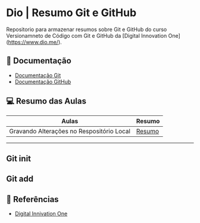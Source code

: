 # Dio | Resumo Git e GitHub

Repositorio para armazenar resumos sobre Git e GitHub do curso Versionamneto de Código com Git e GitHub da [Digital Innovation One] (https://www.dio.me/).

## 📖 Documentação
- [Documentação Git](https://git-scm.com/docs)
- [Documentação GitHub](https://docs.github.com)

## 💻 Resumo das Aulas

| Aulas | Resumo |
|-------|-------|
| Gravando Alterações no Respositório Local |[Resumo]()

---
Git init
---
Git add
---

## 🔎 Referências

- [Digital Innivation One]()
